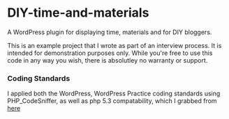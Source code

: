 # DIY-time-and-materials
A WordPress plugin for displaying time, materials and for DIY bloggers.

This is an example project that I wrote as part of an interview process. It is intended for demonstration purposes only. While you're free to use this code in any way you wish, there is absolutley no warranty or support. 

### Coding Standards
I applied both the WordPress, WordPress Practice coding standards using PHP_CodeSniffer, as well as php 5.3 compatability, which I grabbed from [here](https://github.com/wimg/PHP53Compat_CodeSniffer)



